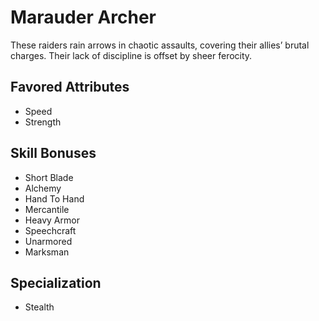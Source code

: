 # Marauder Archer

These raiders rain arrows in chaotic assaults, covering their allies’ brutal charges. Their lack of discipline is offset by sheer ferocity. 

## Favored Attributes
- Speed
- Strength

## Skill Bonuses
- Short Blade
- Alchemy
- Hand To Hand
- Mercantile
- Heavy Armor
- Speechcraft
- Unarmored
- Marksman

## Specialization
- Stealth